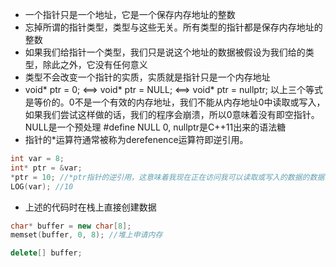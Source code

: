 - 一个指针只是一个地址，它是一个保存内存地址的整数
- 忘掉所谓的指针类型，类型与这些无关。所有类型的指针都是保存内存地址的整数
- 如果我们给指针一个类型，我们只是说这个地址的数据被假设为我们给的类型，除此之外，它没有任何意义
-  类型不会改变一个指针的实质，实质就是指针只是一个内存地址
- void* ptr = 0; <==> void* ptr = NULL; <==> void* ptr = nullptr; 以上三个等式是等价的。0不是一个有效的内存地址，我们不能从内存地址0中读取或写入，如果我们尝试这样做的话，我们的程序会崩溃，所以0意味着没有即空指针。NULL是一个预处理 #define NULL 0, nullptr是C++11出来的语法糖
- 指针的*运算符通常被称为derefenence运算符即逆引用。

```c++
int var = 8;
int* ptr = &var;
*ptr = 10; //*ptr指针的逆引用，这意味着我现在正在访问我可以读取或写入的数据的数据
LOG(var); //10
```

- 上述的代码时在栈上直接创建数据

```c++
char* buffer = new char[8];
memset(buffer, 0, 8); //堆上申请内存

delete[] buffer;
```

